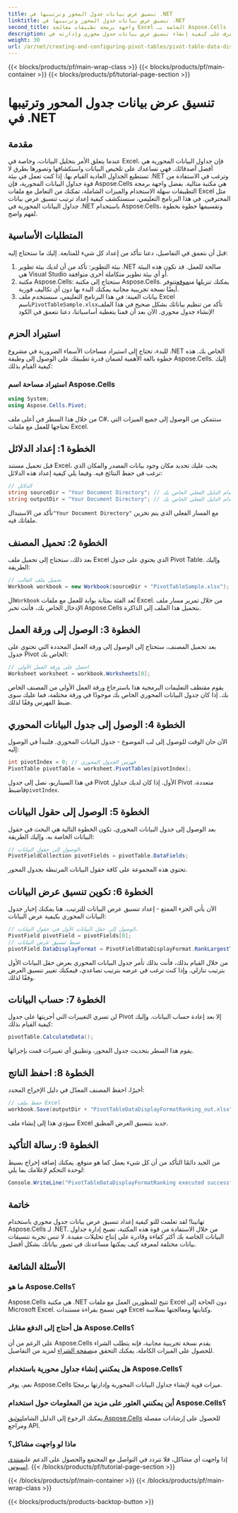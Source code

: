 ```yaml
---
title: تنسيق عرض بيانات جدول المحور وترتيبها في .NET
linktitle: تنسيق عرض بيانات جدول المحور وترتيبها في .NET
second_title: واجهة برمجة تطبيقات معالجة Excel الخاصة بـ Aspose.Cells .NET
description: تعرف على كيفية إنشاء تنسيق عرض بيانات جدول محوري وإدارته في .NET باستخدام Aspose.Cells من خلال هذا الدليل خطوة بخطوة.
weight: 30
url: /ar/net/creating-and-configuring-pivot-tables/pivot-table-data-display-format-ranking/
---
```


{{< blocks/products/pf/main-wrap-class >}}
{{< blocks/products/pf/main-container >}}
{{< blocks/products/pf/tutorial-page-section >}}

# تنسيق عرض بيانات جدول المحور وترتيبها في .NET

## مقدمة
عندما يتعلق الأمر بتحليل البيانات، وخاصة في Excel، فإن جداول البيانات المحورية هي أفضل أصدقائك. فهي تساعدك على تلخيص البيانات واستكشافها وتصورها بطرق لا تستطيع الجداول العادية القيام بها. إذا كنت تعمل في بيئة .NET وترغب في الاستفادة من قوة جداول البيانات المحورية، فإن Aspose.Cells هي مكتبة مثالية. بفضل واجهة برمجة التطبيقات سهلة الاستخدام والميزات الشاملة، تمكنك من التعامل مع ملفات Excel مثل المحترفين. في هذا البرنامج التعليمي، سنستكشف كيفية إعداد ترتيب تنسيق عرض بيانات جداول البيانات المحورية في .NET باستخدام Aspose.Cells، وتقسيمها خطوة بخطوة لفهم واضح.
## المتطلبات الأساسية
قبل أن نتعمق في التفاصيل، دعنا نتأكد من إعداد كل شيء للمتابعة. إليك ما ستحتاج إليه:
1. بيئة التطوير: تأكد من أن لديك بيئة تطوير .NET صالحة للعمل. قد تكون هذه البيئة هي Visual Studio أو أي بيئة تطوير متكاملة أخرى متوافقة.
2. مكتبة Aspose.Cells: ستحتاج إلى مكتبة Aspose.Cells. يمكنك تنزيلها من[موقع](https://releases.aspose.com/cells/net/)تتوفر أيضًا نسخة تجريبية مجانية يمكنك البدء بها دون أي تكاليف فورية.
3.  بيانات العينة: في هذا البرنامج التعليمي، سنستخدم ملف Excel باسم`PivotTableSample.xlsx`تأكد من تنظيم بياناتك بشكل صحيح في هذا الملف لإنشاء جدول محوري.
الآن بعد أن قمنا بتغطية أساسياتنا، دعنا نتعمق في الكود!
## استيراد الحزم
للبدء، تحتاج إلى استيراد مساحات الأسماء الضرورية في مشروع .NET الخاص بك. هذه خطوة بالغة الأهمية لضمان قدرة تطبيقك على الوصول إلى وظيفة Aspose.Cells. إليك كيفية القيام بذلك:
### استيراد مساحة اسم Aspose.Cells
```csharp
using System;
using Aspose.Cells.Pivot;
```
من خلال هذا السطر في أعلى ملف C#، ستتمكن من الوصول إلى جميع الميزات التي تحتاجها للعمل مع ملفات Excel.
## الخطوة 1: إعداد الدلائل
قبل تحميل مستند Excel، يجب عليك تحديد مكان وجود بيانات المصدر والمكان الذي ترغب في حفظ النتائج فيه. وفيما يلي كيفية إعداد هذه الدلائل:
```csharp
// الدلائل
string sourceDir = "Your Document Directory"; // التحديث باستخدام الدليل الفعلي الخاص بك
string outputDir = "Your Document Directory"; // التحديث باستخدام الدليل الفعلي الخاص بك
```
 تأكد من الاستبدال`"Your Document Directory"` مع المسار الفعلي الذي يتم تخزين ملفاتك فيه.
## الخطوة 2: تحميل المصنف
بعد ذلك، ستحتاج إلى تحميل ملف Excel الذي يحتوي على جدول Pivot Table. وإليك الطريقة:
```csharp
// تحميل ملف القالب
Workbook workbook = new Workbook(sourceDir + "PivotTableSample.xlsx");
```
 ال`Workbook` تُعد الفئة بمثابة بوابة للعمل مع ملفات Excel. من خلال تمرير مسار ملف الإدخال الخاص بك، فأنت تخبر Aspose.Cells بتحميل هذا الملف إلى الذاكرة.
## الخطوة 3: الوصول إلى ورقة العمل
بعد تحميل المصنف، ستحتاج إلى الوصول إلى ورقة العمل المحددة التي تحتوي على جدول Pivot الخاص بك:
```csharp
// احصل على ورقة العمل الأولى
Worksheet worksheet = workbook.Worksheets[0];
```
يقوم مقتطف التعليمات البرمجية هذا باسترجاع ورقة العمل الأولى من المصنف الخاص بك. إذا كان جدول البيانات المحوري الخاص بك موجودًا في ورقة مختلفة، فما عليك سوى ضبط الفهرس وفقًا لذلك.
## الخطوة 4: الوصول إلى جدول البيانات المحوري
الآن حان الوقت للوصول إلى لب الموضوع - جدول البيانات المحوري. فلنبدأ في الوصول إليه:
```csharp
int pivotIndex = 0; // فهرس الجدول المحوري
PivotTable pivotTable = worksheet.PivotTables[pivotIndex];
```
في هذا السيناريو، نصل إلى جدول Pivot الأول. إذا كان لديك جداول Pivot متعددة، فاضبط`pivotIndex`.
## الخطوة 5: الوصول إلى حقول البيانات
بعد الوصول إلى جدول البيانات المحوري، تكون الخطوة التالية هي البحث في حقول البيانات الخاصة به. وإليك الطريقة:
```csharp
// الوصول إلى حقول البيانات.
PivotFieldCollection pivotFields = pivotTable.DataFields;
```
تحتوي هذه المجموعة على كافة حقول البيانات المرتبطة بجدول المحور.
## الخطوة 6: تكوين تنسيق عرض البيانات
الآن يأتي الجزء الممتع - إعداد تنسيق عرض البيانات للترتيب. هنا يمكنك إخبار جدول البيانات المحوري بكيفية عرض البيانات:
```csharp
// الوصول إلى حقل البيانات الأول في حقول البيانات.
PivotField pivotField = pivotFields[0];
// ضبط تنسيق عرض البيانات
pivotField.DataDisplayFormat = PivotFieldDataDisplayFormat.RankLargestToSmallest;
```
من خلال القيام بذلك، فأنت بذلك تأمر جدول البيانات المحوري بعرض حقل البيانات الأول بترتيب تنازلي. وإذا كنت ترغب في عرضه بترتيب تصاعدي، فيمكنك تغيير تنسيق العرض وفقًا لذلك.
## الخطوة 7: حساب البيانات
لن تسري التغييرات التي أجريتها على جدول Pivot إلا بعد إعادة حساب البيانات. وإليك كيفية القيام بذلك:
```csharp
pivotTable.CalculateData();
```
يقوم هذا السطر بتحديث جدول المحور، وتطبيق أي تغييرات قمت بإجرائها.
## الخطوة 8: احفظ الناتج
أخيرًا، احفظ المصنف المعدّل في دليل الإخراج المحدد:
```csharp
// حفظ ملف Excel
workbook.Save(outputDir + "PivotTableDataDisplayFormatRanking_out.xlsx");
```
سيؤدي هذا إلى إنشاء ملف Excel جديد بتنسيق العرض المطبق. 
## الخطوة 9: رسالة التأكيد
من الجيد دائمًا التأكد من أن كل شيء يعمل كما هو متوقع. يمكنك إضافة إخراج بسيط لوحدة التحكم لإعلامك بما يلي:
```csharp
Console.WriteLine("PivotTableDataDisplayFormatRanking executed successfully.");
```
## خاتمة
تهانينا! لقد تعلمت للتو كيفية إعداد تنسيق عرض بيانات جدول محوري باستخدام Aspose.Cells لـ .NET. من خلال الاستفادة من قوة هذه المكتبة، تصبح إدارة جداول البيانات الخاصة بك أكثر كفاءة وقادرة على إنتاج تحليلات مفيدة. لا تنس تجربة تنسيقات بيانات مختلفة لمعرفة كيف يمكنها مساعدتك في تصور بياناتك بشكل أفضل. 
## الأسئلة الشائعة
### ما هو Aspose.Cells؟
Aspose.Cells هي مكتبة .NET تتيح للمطورين العمل مع ملفات Excel دون الحاجة إلى Microsoft Excel. فهي تسمح بقراءة مستندات Excel وكتابتها ومعالجتها بسلاسة.
### هل أحتاج إلى الدفع مقابل Aspose.Cells؟
على الرغم من أن Aspose.Cells يقدم نسخة تجريبية مجانية، فإنه يتطلب الشراء للحصول على الميزات الكاملة. يمكنك التحقق من[صفحة الشراء](https://purchase.aspose.com/buy) لمزيد من التفاصيل.
### هل يمكنني إنشاء جداول محورية باستخدام Aspose.Cells؟
نعم، يوفر Aspose.Cells ميزات قوية لإنشاء جداول البيانات المحورية وإدارتها برمجيًا.
### أين يمكنني العثور على مزيد من المعلومات حول استخدام Aspose.Cells؟
 يمكنك الرجوع إلى الدليل الشامل[توثيق Aspose.Cells](https://reference.aspose.com/cells/net/) للحصول على إرشادات مفصلة ومراجع API.
### ماذا لو واجهت مشاكل؟
 إذا واجهت أي مشاكل، فلا تتردد في التواصل مع المجتمع والحصول على الدعم على[منتدى اسبوس](https://forum.aspose.com/c/cells/9).
{{< /blocks/products/pf/tutorial-page-section >}}

{{< /blocks/products/pf/main-container >}}
{{< /blocks/products/pf/main-wrap-class >}}

{{< blocks/products/products-backtop-button >}}
